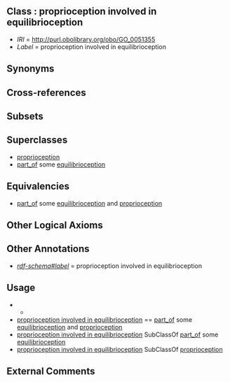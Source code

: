 
## Class : proprioception involved in equilibrioception

 * *IRI* = http://purl.obolibrary.org/obo/GO_0051355
 * *Label* = proprioception involved in equilibrioception

## Synonyms


## Cross-references


## Subsets


## Superclasses

 * [proprioception](../../GO/30/GO_0019230.md)
 * [part_of](../../BFO/50/BFO_0000050.md) some [equilibrioception](../../GO/57/GO_0050957.md)

## Equivalencies

 * [part_of](../../BFO/50/BFO_0000050.md) some [equilibrioception](../../GO/57/GO_0050957.md) and [proprioception](../../GO/30/GO_0019230.md)

## Other Logical Axioms


## Other Annotations

 * *[rdf-schema#label](../../el/rdf-schema#label.md)* = proprioception involved in equilibrioception

## Usage

 * -
 * [proprioception involved in equilibrioception](../../GO/55/GO_0051355.md) == [part_of](../../BFO/50/BFO_0000050.md) some [equilibrioception](../../GO/57/GO_0050957.md) and [proprioception](../../GO/30/GO_0019230.md)
 * [proprioception involved in equilibrioception](../../GO/55/GO_0051355.md) SubClassOf [part_of](../../BFO/50/BFO_0000050.md) some [equilibrioception](../../GO/57/GO_0050957.md)
 * [proprioception involved in equilibrioception](../../GO/55/GO_0051355.md) SubClassOf [proprioception](../../GO/30/GO_0019230.md)

## External Comments

